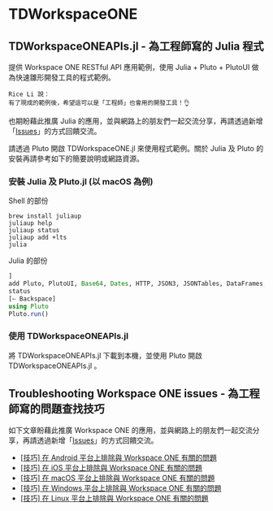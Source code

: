 # TDWorkspaceONE

## TDWorkspaceONEAPIs.jl - 為工程師寫的 Julia 程式

提供 Workspace ONE RESTful API 應用範例，使用 Julia + Pluto + PlutoUI 做為快速雛形開發工具的程式範例。

```
Rice Li 說：
有了現成的範例後，希望這可以是「工程師」也會用的開發工具！👌
```

也期盼藉此推廣 Julia 的應用，並與網路上的朋友們一起交流分享，再請透過新增「[Issues](https://github.com/RiceZeeLi/TDWorkspaceONE/issues)」的方式回饋交流。

請透過 Pluto 開啟 TDWorkspaceONE.jl 來使用程式範例。關於 Julia 及 Pluto 的安裝再請參考如下的簡要說明或網路資源。

### 安裝 Julia 及 Pluto.jl (以 macOS 為例)
Shell 的部份
``` shell
brew install juliaup
juliaup help
juliaup status
juliaup add +lts
julia
```
Julia 的部份
``` julia
]
add Pluto, PlutoUI, Base64, Dates, HTTP, JSON3, JSONTables, DataFrames, XLSX
status
[← Backspace]
using Pluto
Pluto.run()
```
### 使用 TDWorkspaceONEAPIs.jl

將 TDWorkspaceONEAPIs.jl 下載到本機，並使用 Pluto 開啟 TDWorkspaceONEAPIs.jl 。

## Troubleshooting Workspace ONE issues - 為工程師寫的問題查找技巧

如下文章盼藉此推廣 Workspace ONE 的應用，並與網路上的朋友們一起交流分享，再請透過新增「[Issues](https://github.com/RiceZeeLi/TDWorkspaceONE/issues)」的方式回饋交流。

- [[技巧] 在 Android 平台上排除與 Workspace ONE 有關的問題](TroubleshootingWorkspaceONEOnAndroid.md)
- [[技巧] 在 iOS 平台上排除與 Workspace ONE 有關的問題](TroubleshootingWorkspaceONEOniOS.md)
- [[技巧] 在 macOS 平台上排除與 Workspace ONE 有關的問題](TroubleshootingWorkspaceONEOnmacOS.md)
- [[技巧] 在 Windows 平台上排除與 Workspace ONE 有關的問題](TroubleshootingWorkspaceONEOnWindows.md)
- [[技巧] 在 Linux 平台上排除與 Workspace ONE 有關的問題](TroubleshootingWorkspaceONEOnLinux.md)
